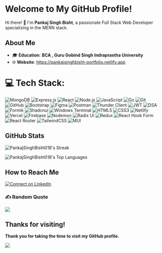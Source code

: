 # Welcome to My GitHub Profile!

Hi there! 👋 I'm **Pankaj Singh Bisht**, a passionate Full Stack Web Developer specializing in the MERN stack.
## About Me

- 🎓 **Education**: **BCA , Guru Gobind Singh Indraprastha University** 
- 🌐 **Website**: https://pankajsinghbisht-portfolio.netlify.app
  


# 💻 Tech Stack:

![MongoDB](https://img.shields.io/badge/MongoDB-%234ea94b.svg?style=for-the-badge&logo=mongodb&logoColor=white)
![Express.js](https://img.shields.io/badge/express.js-%23404d59.svg?style=for-the-badge&logo=express&logoColor=%2361DAFB)
![React](https://img.shields.io/badge/react-%2320232a.svg?style=for-the-badge&logo=react&logoColor=%2361DAFB)
![Node.js](https://img.shields.io/badge/node.js-6DA55F?style=for-the-badge&logo=node.js&logoColor=white)
![JavaScript](https://img.shields.io/badge/javascript-%23323330.svg?style=for-the-badge&logo=javascript&logoColor=%23F7DF1E)
![Go](https://img.shields.io/badge/go-%2300ADD8.svg?style=for-the-badge&logo=go&logoColor=white)
![Git](https://img.shields.io/badge/Git-%23F05032.svg?style=for-the-badge&logo=git&logoColor=white)
![GitHub](https://img.shields.io/badge/GitHub-%23121011.svg?style=for-the-badge&logo=github&logoColor=white)
![Bootstrap](https://img.shields.io/badge/Bootstrap-%23563D7C.svg?style=for-the-badge&logo=bootstrap&logoColor=white)
![Figma](https://img.shields.io/badge/Figma-%23F24E1E.svg?style=for-the-badge&logo=figma&logoColor=white)
![Postman](https://img.shields.io/badge/Postman-%23FF6C37.svg?style=for-the-badge&logo=postman&logoColor=white)
![Thunder Client](https://img.shields.io/badge/Thunder_Client-%23323330.svg?style=for-the-badge&logo=thunder-client&logoColor=%BBDEAD)
![JWT](https://img.shields.io/badge/JWT-%23000000.svg?style=for-the-badge&logo=JSON%20web%20tokens&logoColor=white)
![DSA](https://img.shields.io/badge/DSA-%23000000.svg?style=for-the-badge&logo=data-structures&logoColor=white)
![Formik](https://img.shields.io/badge/Formik-%23000000.svg?style=for-the-badge&logo=formik&logoColor=white)
![Shadcnui](https://img.shields.io/badge/Shadcnui-%23000000.svg?style=for-the-badge&logo=shadcnui&logoColor=white)
![Windows Terminal](https://img.shields.io/badge/Windows%20Terminal-%234D4D4D.svg?style=for-the-badge&logo=windows-terminal&logoColor=white)
![HTML5](https://img.shields.io/badge/html5-%23E34F26.svg?style=for-the-badge&logo=html5&logoColor=white)
![CSS3](https://img.shields.io/badge/css3-%231572B6.svg?style=for-the-badge&logo=css3&logoColor=white)
![Netlify](https://img.shields.io/badge/netlify-%23000000.svg?style=for-the-badge&logo=netlify&logoColor=#00C7B7)
![Vercel](https://img.shields.io/badge/vercel-%23000000.svg?style=for-the-badge&logo=vercel&logoColor=white)
![Firebase](https://img.shields.io/badge/firebase-%23039BE5.svg?style=for-the-badge&logo=firebase&logoColor=white)
![Nodemon](https://img.shields.io/badge/NODEMON-%23323330.svg?style=for-the-badge&logo=nodemon&logoColor=%BBDEAD)
![Radix UI](https://img.shields.io/badge/radix%20ui-161618.svg?style=for-the-badge&logo=radix-ui&logoColor=white)
![Redux](https://img.shields.io/badge/redux-%23593d88.svg?style=for-the-badge&logo=redux&logoColor=white)
![React Hook Form](https://img.shields.io/badge/React%20Hook%20Form-%23EC5990.svg?style=for-the-badge&logo=reacthookform&logoColor=white)
![React Router](https://img.shields.io/badge/React_Router-CA4245?style=for-the-badge&logo=react-router&logoColor=white)
![TailwindCSS](https://img.shields.io/badge/tailwindcss-%2338B2AC.svg?style=for-the-badge&logo=tailwind-css&logoColor=white)
![MUI](https://img.shields.io/badge/MUI-%230081CB.svg?style=for-the-badge&logo=mui&logoColor=white)

## GitHub Stats

![PankajSinghBisht018's Streak](https://github-readme-streak-stats.herokuapp.com/?user=PankajSinghBisht018&theme=outrun&hide_border=true)


![PankajSinghBisht018's Top Languages](https://github-readme-stats.vercel.app/api/top-langs/?username=PankajSinghBisht018&theme=outrun&show_icons=true&hide_border=true&layout=compact)


## How to Reach Me

[![Connect on LinkedIn](https://img.shields.io/badge/LinkedIn-0077B5?style=for-the-badge&logo=linkedin&logoColor=white)](https://www.linkedin.com/in/pankaj-singh-bisht1800/)

 ### ✍️ Random Quote
![](https://quotes-github-readme.vercel.app/api?type=horizontal&theme=tokyonight)

## Thanks for visiting!

**Thank you for taking the time to visit my GitHub profile.**

[![](https://visitcount.itsvg.in/api?id=PankajSinghBisht018&icon=2&color=0)](https://visitcount.itsvg.in)  
